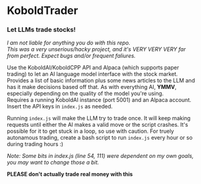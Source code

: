 # KoboldTrader
### Let LLMs trade stocks!

*I am not liable for anything you do with this repo.*\
*This was a very unserious/hacky project, and it's VERY VERY VERY far from perfect. Expect bugs and/or frequent faliures.*

Use the KoboldAI/KoboldCPP API and Alpaca (which supports paper trading) to let an AI language model interface with the stock market.\
Provides a list of basic information plus some news articles to the LLM and has it make decisions based off that. As with everything AI, **YMMV**, especially depending on the quality of the model you're using.\
Requires a running KoboldAI instance (port 5001) and an Alpaca account. Insert the API keys in `index.js` as needed.

Running `index.js` will make the LLM try to trade once. It will keep making requests until either the AI makes a valid move or the script crashes. It's possible for it to get stuck in a loop, so use with caution.
For truely autonamous trading, create a bash script to run `index.js` every hour or so during trading hours :)

*Note: Some bits in index.js (line 54, 111) were dependent on my own goals, you may want to change those a bit.*

**PLEASE don't actually trade real money with this**
